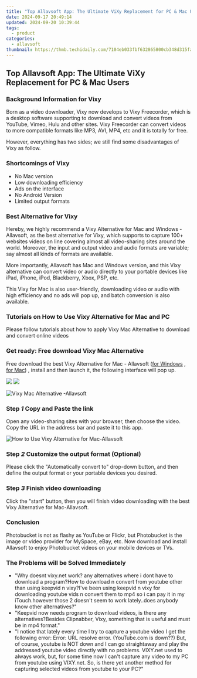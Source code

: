 ```yaml
---
title: "Top Allavsoft App: The Ultimate ViXy Replacement for PC & Mac Users"
date: 2024-09-17 20:49:14
updated: 2024-09-20 10:39:44
tags:
  - product
categories:
  - allavsoft
thumbnail: https://thmb.techidaily.com/7104eb033fbf632865800cb348d315fa27012665cace64350a90155028571e6d.jpg
---
```


## Top Allavsoft App: The Ultimate ViXy Replacement for PC & Mac Users

### Background Information for Vixy

Born as a video downloader, Vixy now develops to Vixy Freecorder, which is a desktop software supporting to download and convert videos from YouTube, Vimeo, Hulu and other sites. Vixy Freecorder can convert videos to more compatible formats like MP3, AVI, MP4, etc and it is totally for free.

However, everything has two sides; we still find some disadvantages of Vixy as follow.

### Shortcomings of Vixy

* No Mac version
* Low downloading efficiency
* Ads on the interface
* No Android Version
* Limited output formats

### Best Alternative for Vixy

Hereby, we highly recommend a Vixy Alternative for Mac and Windows -Allavsoft, as the best alternative for Vixy, which supports to capture 100+ websites videos on line covering almost all video-sharing sites around the world. Moreover, the input and output video and audio formats are variable; say almost all kinds of formats are available.

More importantly, Allavsoft has Mac and Windows version, and this Vixy alternative can convert video or audio directly to your portable devices like iPad, iPhone, iPod, Blackberry, Xbox, PSP, etc.

This Vixy for Mac is also user-friendly, downloading video or audio with high efficiency and no ads will pop up, and batch conversion is also available.

### Tutorials on How to Use Vixy Alternative for Mac and PC

Please follow tutorials about how to apply Vixy Mac Alternative to download and convert online videos

### Get ready: Free download Vixy Mac Alternative

Free download the best Vixy Alternative for Mac - Allavsoft ([for Windows](https://tools.techidaily.com/allavsoft/products/) , [for Mac](https://tools.techidaily.com/allavsoft/products/)) , install and then launch it, the following interface will pop up.

[![](https://www.allavsoft.com/how-to/../images/how-to/free-download-win.jpg)](https://tools.techidaily.com/allavsoft/products/) [![](https://www.allavsoft.com/how-to/../images/how-to/free-download-mac.jpg)](https://tools.techidaily.com/allavsoft/products/)

![Vixy Mac Alternative -Allavsoft](https://www.allavsoft.com/how-to/../images/allavsoft-mac/screen-shot-600.jpg)

### Step _1_ Copy and Paste the link

Open any video-sharing sites with your browser, then choose the video. Copy the URL in the address bar and paste it to this app.

![How to Use Vixy Alternative for Mac-Allavsoft](https://www.allavsoft.com/how-to/../images/how-to/vixy-alternative-mac-windows/how-to-use-vixy-mac-alternative.jpg)

### Step _2_ Customize the output format (Optional)

Please click the "Automatically convert to" drop-down button, and then define the output format or your portable devices you desired.

### Step _3_ Finish video downloading

Click the "start" button, then you will finish video downloading with the best Vixy Alternative for Mac-Allavsoft.

### Conclusion

Photobucket is not as flashy as YouTube or Flickr, but Photobucket is the image or video provider for MySpace, eBay, etc. Now download and install Allavsoft to enjoy Photobucket videos on your mobile devices or TVs.

### The Problems will be Solved Immediately

* "Why doesnt vixy.net work? any alternatives where i dont have to download a program?How to download n convert from youtube other than using keepvid n vixy?I've been using keepvid n vixy for downloading youtube vids n convert them to mp4 so i can pay it in my iTouch.however those 2 doesn't seem to work lately..does anybody know other alternatives?"
* "Keepvid now needs program to download videos, is there any alternatives?Besides Clipnabber, Vixy, something that is useful and must be in mp4 format."
* "I notice that lately every time I try to capture a youtube video I get the following error: Error: URL resolve error. (YouTube.com is down??) But, of course, youtube is NOT down and I can go straightaway and play the addressed youtube video directly with no problems. VIXY.net used to always work, but, for some time now I can't capture any video to my PC from youtube using VIXY.net. So, is there yet another method for capturing selected videos from youtube to your PC?"

<ins class="adsbygoogle"
     style="display:block"
     data-ad-format="autorelaxed"
     data-ad-client="ca-pub-7571918770474297"
     data-ad-slot="1223367746"></ins>



<ins class="adsbygoogle"
     style="display:block"
     data-ad-client="ca-pub-7571918770474297"
     data-ad-slot="8358498916"
     data-ad-format="auto"
     data-full-width-responsive="true"></ins>
